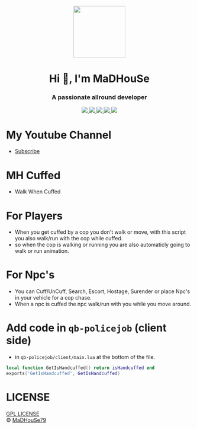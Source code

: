 <p align="center">
    <img width="140" src="https://icons.iconarchive.com/icons/iconarchive/red-orb-alphabet/128/Letter-M-icon.png" />  
    <h1 align="center">Hi 👋, I'm MaDHouSe</h1>
    <h3 align="center">A passionate allround developer </h3>    
</p>

<p align="center">
    <a href="https://github.com/MaDHouSe79/mh-walkwhencuffed/issues">
        <img src="https://img.shields.io/github/issues/MaDHouSe79/mh-walkwhencuffed"/> 
    </a>
    <a href="https://github.com/MaDHouSe79/mh-walkwhencuffed/watchers">
        <img src="https://img.shields.io/github/watchers/MaDHouSe79/mh-walkwhencuffed"/> 
    </a> 
    <a href="https://github.com/MaDHouSe79/mh-walkwhencuffed/network/members">
        <img src="https://img.shields.io/github/forks/MaDHouSe79/mh-walkwhencuffed"/> 
    </a>  
    <a href="https://github.com/MaDHouSe79/mh-walkwhencuffed/stargazers">
        <img src="https://img.shields.io/github/stars/MaDHouSe79/mh-walkwhencuffed?color=white"/> 
    </a>
    <a href="https://github.com/MaDHouSe79/mh-walkwhencuffed/blob/main/LICENSE">
        <img src="https://img.shields.io/github/license/MaDHouSe79/mh-walkwhencuffed?color=black"/> 
    </a>      
</p>

# My Youtube Channel
- [Subscribe](https://www.youtube.com/@MaDHouSe79) 

# MH Cuffed
- Walk When Cuffed

# For Players
- When you get cuffed by a cop you don't walk or move, with this script you also walk/run with the cop while cuffed.
- so when the cop is walking or running you are also automaticly going to walk or run animation.

# For Npc's
- You can Cuff/UnCuff, Search, Escort, Hostage, Surender or place Npc's in your vehicle for a cop chase.
- When a npc is cuffed the npc walk/run with you while you move around.

# Add code in `qb-policejob` (client side)
- in `qb-policejob/client/main.lua` at the bottom of the file.
```lua
local function GetIsHandcuffed() return isHandcuffed end
exports('GetIsHandcuffed', GetIsHandcuffed)
```

# LICENSE
[GPL LICENSE](./LICENSE)<br />
&copy; [MaDHouSe79](https://www.youtube.com/@MaDHouSe79)